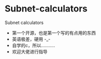 # Subnet-calculators
Subnet calculators
- 第一个开源，也是第一个写的有点用的东西
- 英语极差，硬用 -_-
- 自学的c，所以...........
- 欢迎大佬进行指导
